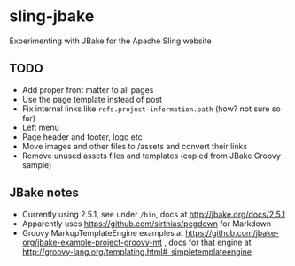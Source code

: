 # sling-jbake
Experimenting with JBake for the Apache Sling website

## TODO
* Add proper front matter to all pages
* Use the page template instead of post
* Fix internal links like `refs.project-information.path` (how? not sure so far)
* Left menu 
* Page header and footer, logo etc
* Move images and other files to /assets and convert their links
* Remove unused assets files and templates (copied from JBake Groovy sample)

## JBake notes
* Currently using 2.5.1, see under `/bin`, docs at http://jbake.org/docs/2.5.1
* Apparently uses https://github.com/sirthias/pegdown for Markdown 
* Groovy MarkupTemplateEngine examples at https://github.com/jbake-org/jbake-example-project-groovy-mt , docs for that engine at http://groovy-lang.org/templating.html#_simpletemplateengine
